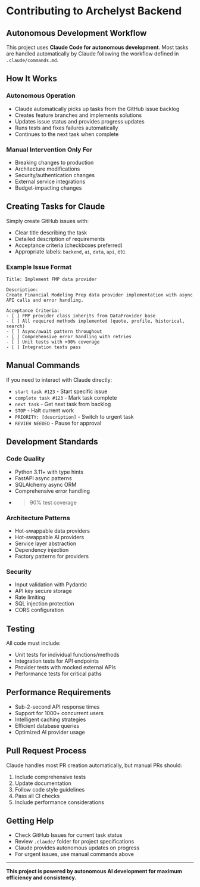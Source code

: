 # Contributing to Archelyst Backend

## Autonomous Development Workflow

This project uses **Claude Code for autonomous development**. Most tasks are handled automatically by Claude following the workflow defined in `.claude/commands.md`.

## How It Works

### Autonomous Operation
- Claude automatically picks up tasks from the GitHub issue backlog
- Creates feature branches and implements solutions
- Updates issue status and provides progress updates
- Runs tests and fixes failures automatically
- Continues to the next task when complete

### Manual Intervention Only For
- Breaking changes to production
- Architecture modifications
- Security/authentication changes
- External service integrations
- Budget-impacting changes

## Creating Tasks for Claude

Simply create GitHub issues with:
- Clear title describing the task
- Detailed description of requirements
- Acceptance criteria (checkboxes preferred)
- Appropriate labels: `backend`, `ai`, `data`, `api`, etc.

### Example Issue Format
```
Title: Implement FMP data provider

Description:
Create Financial Modeling Prep data provider implementation with async API calls and error handling.

Acceptance Criteria:
- [ ] FMP provider class inherits from DataProvider base
- [ ] All required methods implemented (quote, profile, historical, search)
- [ ] Async/await pattern throughout
- [ ] Comprehensive error handling with retries
- [ ] Unit tests with >90% coverage
- [ ] Integration tests pass
```

## Manual Commands

If you need to interact with Claude directly:

- `start task #123` - Start specific issue
- `complete task #123` - Mark task complete
- `next task` - Get next task from backlog
- `STOP` - Halt current work
- `PRIORITY: [description]` - Switch to urgent task
- `REVIEW NEEDED` - Pause for approval

## Development Standards

### Code Quality
- Python 3.11+ with type hints
- FastAPI async patterns
- SQLAlchemy async ORM
- Comprehensive error handling
- >90% test coverage

### Architecture Patterns
- Hot-swappable data providers
- Hot-swappable AI providers
- Service layer abstraction
- Dependency injection
- Factory patterns for providers

### Security
- Input validation with Pydantic
- API key secure storage
- Rate limiting
- SQL injection protection
- CORS configuration

## Testing

All code must include:
- Unit tests for individual functions/methods
- Integration tests for API endpoints
- Provider tests with mocked external APIs
- Performance tests for critical paths

## Performance Requirements

- Sub-2-second API response times
- Support for 1000+ concurrent users
- Intelligent caching strategies
- Efficient database queries
- Optimized AI provider usage

## Pull Request Process

Claude handles most PR creation automatically, but manual PRs should:

1. Include comprehensive tests
2. Update documentation
3. Follow code style guidelines
4. Pass all CI checks
5. Include performance considerations

## Getting Help

- Check GitHub Issues for current task status
- Review `.claude/` folder for project specifications
- Claude provides autonomous updates on progress
- For urgent issues, use manual commands above

---

**This project is powered by autonomous AI development for maximum efficiency and consistency.**